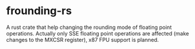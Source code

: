 # frounding-rs

A rust crate that help changing the rounding mode of floating point operations. Actually only
 SSE floating point operations are affected (make changes to the MXCSR register), x87 FPU support is planned.